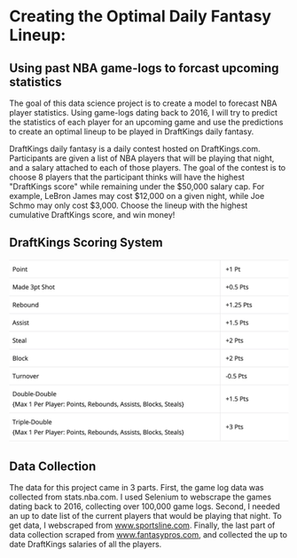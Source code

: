# Creating the Optimal Daily Fantasy Lineup: 

## Using past NBA game-logs to forcast upcoming statistics 

The goal of this data science project is to create a model to forecast NBA player statistics. Using game-logs dating back to 2016, I will try to predict the statistics of each player for an upcoming game and use the predictions to create an optimal lineup to be played in DraftKings daily fantasy.

DraftKings daily fantasy is a daily contest hosted on DraftKings.com. Participants are given a list of NBA players that will be playing that night, and a salary attached to each of those players. The goal of the contest is to choose 8 players that the participant thinks will have the highest "DraftKings score" while remaining under the $50,000 salary cap. For example, LeBron James may cost $12,000 on a given night, while Joe Schmo may only cost $3,000. Choose the lineup with the highest cumulative DraftKings score, and win money!  

## DraftKings Scoring System

![plot](./images/Screen%20Shot%202021-01-22%20at%204.17.01%20PM.png)

## Data Collection 

The data for this project came in 3 parts. First, the game log data was collected from stats.nba.com. I used Selenium to webscrape the games dating back to 2016, collecting over 100,000 game logs. Second, I needed an up to date list of the current players that would be playing that night. To get data, I webscraped from www.sportsline.com. Finally, the last part of data collection scraped from www.fantasypros.com, and collected the up to date DraftKings salaries of all the players. 


